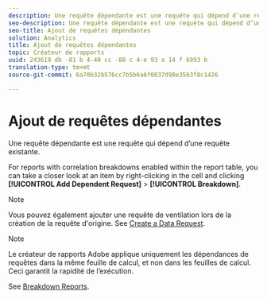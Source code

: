 ```yaml
---
description: Une requête dépendante est une requête qui dépend d’une requête existante.
seo-description: Une requête dépendante est une requête qui dépend d’une requête existante.
seo-title: Ajout de requêtes dépendantes
solution: Analytics
title: Ajout de requêtes dépendantes
topic: Créateur de rapports
uuid: 243619 db -81 b 4-40 cc -88 c 4-e 93 a 14 f 6993 b
translation-type: tm+mt
source-git-commit: 6a70b32b576cc7b5b6a6f0037d98e35b3f8c1426

---
```



# Ajout de requêtes dépendantes

Une requête dépendante est une requête qui dépend d’une requête existante.

For reports with correlation breakdowns enabled within the report table, you can take a closer look at an item by right-clicking in the cell and clicking **[!UICONTROL Add Dependent Request]** &gt; **[!UICONTROL Breakdown]**.

>[!NOTE]
>
>Vous pouvez également ajouter une requête de ventilation lors de la création de la requête d'origine. See [Create a Data Request](/help/analyze/report-builder/data-requests/t-create-a-data-request.md).

>[!NOTE]
>
>Le créateur de rapports Adobe applique uniquement les dépendances de requêtes dans la même feuille de calcul, et non dans les feuilles de calcul. Ceci garantit la rapidité de l’exécution.

See [Breakdown Reports](/help/analyze/reports-analytics/reports-customize/breakdowns.md).
